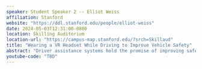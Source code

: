 ```yaml
---
speaker: Student Speaker 2 -- Elliot Weiss
affiliation: Stanford
website: "https://ddl.stanford.edu/people/elliot-weiss"
date: 2024-05-03T12:31:00-0800
location: Skilling Auditorium
location-url: "https://campus-map.stanford.edu/?srch=Skillaud"
title: "Wearing a VR Headset While Driving to Improve Vehicle Safety"
abstract: "Driver assistance systems hold the promise of improving safety on the road. We are particularly interested in developing new assistance systems that smoothly share control with the driver and testing them in a wide range of driving conditions. Given the central role of the driver in a shared control system, it is critical to elicit natural driving behavior during tests. This talk discusses the development of a flexible driving simulation platform that can be used for safe and immersive shared control testing. Our platform, known as "Vehicle-in-the-Loop", enables experiments on a real vehicle within a simulated traffic scenario viewed by the driver in a virtual reality headset. By implementing this platform around a four-wheel steer-by-wire vehicle, the driver can interact with shared control systems in a variety of test conditions – including low friction and highway speed driving – all on one vehicle platform and at one proving ground."
youtube-code: "TBD"
---
```

